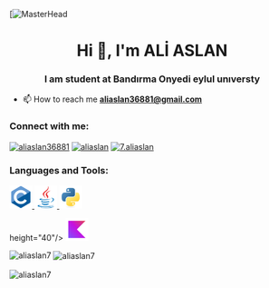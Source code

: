   [![MasterHead](https://bilimvegelecek.com.tr/wp-content/uploads/2018/01/yazilim-bilisim-kodlama-7.jpg)

<h1 align="center">Hi 👋, I'm ALİ ASLAN</h1>
<h3 align="center">I am student at Bandırma Onyedi eylul unıversty</h3>

- 📫 How to reach me **aliaslan36881@gmail.com**

<h3 align="left">Connect with me:</h3>
<p align="left">
<a href="https://twitter.com/aliaslan36881" target="blank"><img align="center" src="https://raw.githubusercontent.com/rahuldkjain/github-profile-readme-generator/master/src/images/icons/Social/twitter.svg" alt="aliaslan36881" height="30" width="40" /></a>
<a href="https://linkedin.com/in/aliaslan" target="blank"><img align="center" src="https://raw.githubusercontent.com/rahuldkjain/github-profile-readme-generator/master/src/images/icons/Social/linked-in-alt.svg" alt="aliaslan" height="30" width="40" /></a>
<a href="https://instagram.com/7.aliaslan" target="blank"><img align="center" src="https://raw.githubusercontent.com/rahuldkjain/github-profile-readme-generator/master/src/images/icons/Social/instagram.svg" alt="7.aliaslan" height="30" width="40" /></a>
</p>

<h3 align="left">Languages and Tools:</h3>
<p align="left"> <a href="https://www.cprogramming.com/" target="_blank" rel="noreferrer"> <img src="https://raw.githubusercontent.com/devicons/devicon/master/icons/c/c-original.svg" alt="c" width="40" height="40"/> </a> <a href="https://www.java.com" target="_blank" rel="noreferrer"> <img src="https://raw.githubusercontent.com/devicons/devicon/master/icons/java/java-original.svg" alt="java" width="40" height="40"/> </a> <a href="https://www.python.org" target="_blank" rel="noreferrer"> <img src="https://raw.githubusercontent.com/devicons/devicon/master/icons/python/python-original.svg" alt="python" width="40" height="40"/> </a> </p>
height="40"/> </a> <a href="https://www.python.org" target="_blank" rel="noreferrer"> <img src="https://raw.githubusercontent.com/devicons/devicon/master/icons/kotlin/kotlin-original.svg" alt="kotlin" width="40" height="40"/> </a> </p>

<p><img align="left" src="https://github-readme-stats.vercel.app/api/top-langs?username=aliaslan7&show_icons=true&locale=en&layout=compact" alt="aliaslan7" /></p>

<p>&nbsp;<img align="center" src="https://github-readme-stats.vercel.app/api?username=aliaslan7&show_icons=true&locale=en" alt="aliaslan7" /></p>

<p><img align="center" src="https://github-readme-streak-stats.herokuapp.com/?user=aliaslan7&" alt="aliaslan7" /></p>





